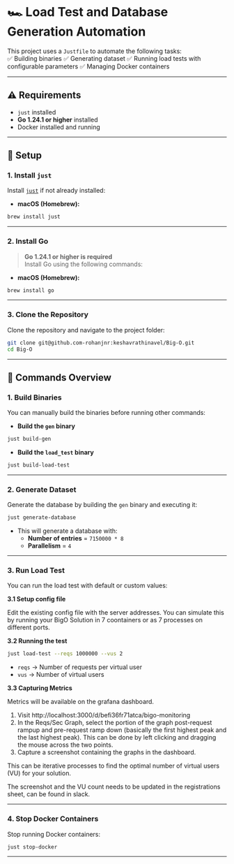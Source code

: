 
# 🏎️ Load Test and Database Generation Automation

This project uses a `Justfile` to automate the following tasks:  
✅ Building binaries
✅ Generating dataset
✅ Running load tests with configurable parameters
✅ Managing Docker containers

---

## ⚠️ **Requirements**
- `just` installed  
- **Go 1.24.1 or higher** installed  
- Docker installed and running  

---

## 🚀 **Setup**
### **1. Install `just`**
Install [`just`](https://github.com/casey/just) if not already installed:

- **macOS (Homebrew):**  
```bash
brew install just
```

---

### **2. Install Go**
> **Go 1.24.1 or higher is required**  
Install Go using the following commands:

- **macOS (Homebrew):**  
```bash
brew install go
```

---

### **3. Clone the Repository**
Clone the repository and navigate to the project folder:

```bash
git clone git@github.com-rohanjnr:keshavrathinavel/Big-O.git
cd Big-O
```

---

## 📄 **Commands Overview**

### **1. Build Binaries**
You can manually build the binaries before running other commands:

- **Build the `gen` binary**  
```bash
just build-gen
```

- **Build the `load_test` binary**  
```bash
just build-load-test
```

---

### **2. Generate Dataset**
Generate the database by building the `gen` binary and executing it:
```bash
just generate-database
```
- This will generate a database with:
  - **Number of entries** = `7150000 * 8`
  - **Parallelism** = `4`

---

### **3. Run Load Test**
You can run the load test with default or custom values:

**3.1 Setup config file**

Edit the existing config file with the server addresses. You can simulate this by running your BigO Solution in 7 coontainers or as 7 processes on different ports.

**3.2 Running the test**  
```bash
just load-test --reqs 1000000 --vus 2
```

- `reqs` → Number of requests per virtual user
- `vus` → Number of virtual users

**3.3 Capturing Metrics**

Metrics will be available on the grafana dashboard.

1. Visit http://localhost:3000/d/befi36fr71atca/bigo-monitoring
2. In the Reqs/Sec Graph, select the portion of the graph post-request rampup and pre-request ramp down (basically the first highest peak and the last highest peak). This can be done by left clicking and dragging the mouse across the two points.
3. Capture a screenshot containing the graphs in the dashboard.

This can be iterative processes to find the optimal number of virtual users (VU) for your solution.

The screenshot and the VU count needs to be updated in the registrations sheet, can be found in slack.

---

### **4. Stop Docker Containers**
Stop running Docker containers:
```bash
just stop-docker
```

---
